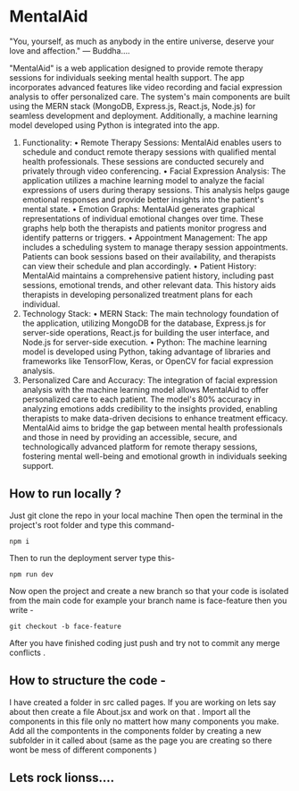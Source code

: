 # MentalAid

"You, yourself, as much as anybody in the entire universe, deserve your love and affection."
— Buddha....

"MentalAid" is a web application designed to provide remote therapy sessions for individuals seeking mental health support. The app incorporates advanced features like video recording and facial expression analysis to offer personalized care. The system's main components are built using the MERN stack (MongoDB, Express.js, React.js, Node.js) for seamless development and deployment. Additionally, a machine learning model developed using Python is integrated into the app.
1.	Functionality:
•	Remote Therapy Sessions: MentalAid enables users to schedule and conduct remote therapy sessions with qualified mental health professionals. These sessions are conducted securely and privately through video conferencing.
•	Facial Expression Analysis: The application utilizes a machine learning model to analyze the facial expressions of users during therapy sessions. This analysis helps gauge emotional responses and provide better insights into the patient's mental state.
•	Emotion Graphs: MentalAid generates graphical representations of individual emotional changes over time. These graphs help both the therapists and patients monitor progress and identify patterns or triggers.
•	Appointment Management: The app includes a scheduling system to manage therapy session appointments. Patients can book sessions based on their availability, and therapists can view their schedule and plan accordingly.
•	Patient History: MentalAid maintains a comprehensive patient history, including past sessions, emotional trends, and other relevant data. This history aids therapists in developing personalized treatment plans for each individual.
2.	Technology Stack:
•	MERN Stack: The main technology foundation of the application, utilizing MongoDB for the database, Express.js for server-side operations, React.js for building the user interface, and Node.js for server-side execution.
•	Python: The machine learning model is developed using Python, taking advantage of libraries and frameworks like TensorFlow, Keras, or OpenCV for facial expression analysis.
3.	Personalized Care and Accuracy: The integration of facial expression analysis with the machine learning model allows MentalAid to offer personalized care to each patient. The model's 80% accuracy in analyzing emotions adds credibility to the insights provided, enabling therapists to make data-driven decisions to enhance treatment efficacy.
MentalAid aims to bridge the gap between mental health professionals and those in need by providing an accessible, secure, and technologically advanced platform for remote therapy sessions, fostering mental well-being and emotional growth in individuals seeking support.


## How to run locally ?

Just git clone the repo in your local machine
Then open the terminal in the project's root folder and type this command- 

` npm i `

Then to run the deployment server type this- 

` npm run dev `

Now open the project and create a new branch so that your code is isolated from the main code for example your branch name is face-feature then you write -

` git checkout -b face-feature `

After you have finished coding just push and try not to commit any merge conflicts .

## How to structure the code - 

I have created a folder in src called pages. If you are working on lets say about then create a file About.jsx and work on that . Import all the components in this file only no mattert how many components you make.
Add all the compontents in the components folder by creating a new subfolder in it called about (same as the page you are creating so there wont be mess of different components )

## Lets rock lionss....
